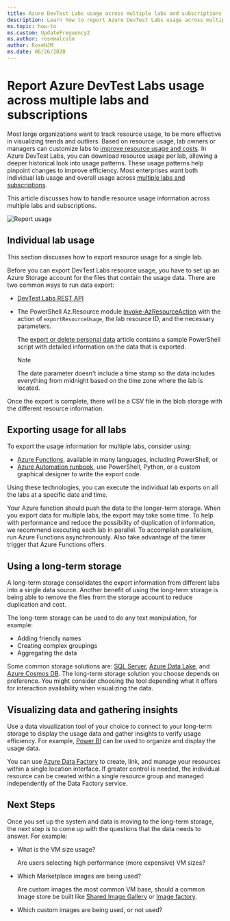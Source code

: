 ```yaml
---
title: Azure DevTest Labs usage across multiple labs and subscriptions
description: Learn how to report Azure DevTest Labs usage across multiple labs and subscriptions.
ms.topic: how-to
ms.custom: UpdateFrequency2
ms.author: rosemalcolm
author: RoseHJM
ms.date: 06/26/2020
---
```


# Report Azure DevTest Labs usage across multiple labs and subscriptions

Most large organizations want to track resource usage, to be more effective in visualizing trends and outliers. Based on resource usage, lab owners or managers can customize labs to [improve resource usage and costs](../cost-management-billing/cost-management-billing-overview.md). In Azure DevTest Labs, you can download resource usage per lab, allowing a deeper historical look into usage patterns. These usage patterns help pinpoint changes to improve efficiency. Most enterprises want both individual lab usage and overall usage across [multiple labs and subscriptions](/azure/architecture/cloud-adoption/decision-guides/subscriptions/). 

This article discusses how to handle resource usage information across multiple labs and subscriptions.

![Report usage](./media/report-usage-across-multiple-labs-subscriptions/report-usage.png)

## Individual lab usage

This section discusses how to export resource usage for a single lab.

Before you can export DevTest Labs resource usage, you have to set up an Azure Storage account for the files that contain the usage data. There are two common ways to run data export:

* [DevTest Labs REST API](/rest/api/dtl/labs/exportresourceusage) 
* The PowerShell Az.Resource module [Invoke-AzResourceAction](/powershell/module/az.resources/invoke-azresourceaction) with the action of `exportResourceUsage`, the lab resource ID, and the necessary parameters. 

    The [export or delete personal data](personal-data-delete-export.md) article contains a sample PowerShell script with detailed information on the data that is exported. 

    > [!NOTE]
    > The date parameter doesn't include a time stamp so the data includes everything from midnight based on the time zone where the lab is located.

Once the export is complete, there will be a CSV file in the blob storage with the different resource information.

## Exporting usage for all labs

To export the usage information for multiple labs, consider using: 

* [Azure Functions](../azure-functions/index.yml), available in many languages, including PowerShell, or 
* [Azure Automation runbook](../automation/index.yml), use PowerShell, Python, or a custom graphical designer to write the export code.

Using these technologies, you can execute the individual lab exports on all the labs at a specific date and time. 

Your Azure function should push the data to the longer-term storage. When you export data for multiple labs, the export may take some time. To help with performance and reduce the possibility of duplication of information, we recommend executing each lab in parallel. To accomplish parallelism, run Azure Functions asynchronously. Also take advantage of the timer trigger that Azure Functions offers.

## Using a long-term storage

A long-term storage consolidates the export information from different labs into a single data source. Another benefit of using the long-term storage is being able to remove the files from the storage account to reduce duplication and cost. 

The long-term storage can be used to do any text manipulation, for example: 

* Adding friendly names
* Creating complex groupings
* Aggregating the data

Some common storage solutions are: [SQL Server](https://azure.microsoft.com/services/sql-database/), [Azure Data Lake](https://azure.microsoft.com/services/storage/data-lake-storage/), and [Azure Cosmos DB](https://azure.microsoft.com/services/cosmos-db/). The long-term storage solution you choose depends on preference. You might consider choosing the tool depending what it offers for interaction availability when visualizing the data.

## Visualizing data and gathering insights

Use a data visualization tool of your choice to connect to your long-term storage to display the usage data and gather insights to verify usage efficiency. For example, [Power BI](/power-bi/power-bi-overview) can be used to organize and display the usage data. 

You can use [Azure Data Factory](https://azure.microsoft.com/services/data-factory/) to create, link, and manage your resources within a single location interface. If greater control is needed, the individual resource can be created within a single resource group and managed independently of the Data Factory service.  

## Next Steps

Once you set up the system and data is moving to the long-term storage, the next step is to come up with the questions that the data needs to answer. For example: 

-	What is the VM size usage?

    Are users selecting high performance (more expensive) VM sizes?
-	Which Marketplace images are being used?

    Are custom images the most common VM base, should a common Image store be built like [Shared Image Gallery](../virtual-machines/shared-image-galleries.md) or [Image factory](image-factory-create.md).
-	Which custom images are being used, or not used?
